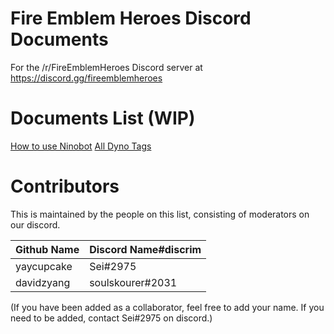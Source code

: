 # Fire Emblem Heroes Discord Documents
For the /r/FireEmblemHeroes Discord server at https://discord.gg/fireemblemheroes

# Documents List (WIP)
[How to use Ninobot](howtoninobot)
[All Dyno Tags](alldynotags)

# Contributors
This is maintained by the people on this list, consisting of moderators on our discord.

| Github Name | Discord Name#discrim |
|-------------|----------------------|
| yaycupcake  | Sei#2975             |
| davidzyang  | soulskourer#2031     |

(If you have been added as a collaborator, feel free to add your name. If you need to be added, contact Sei#2975 on discord.)
